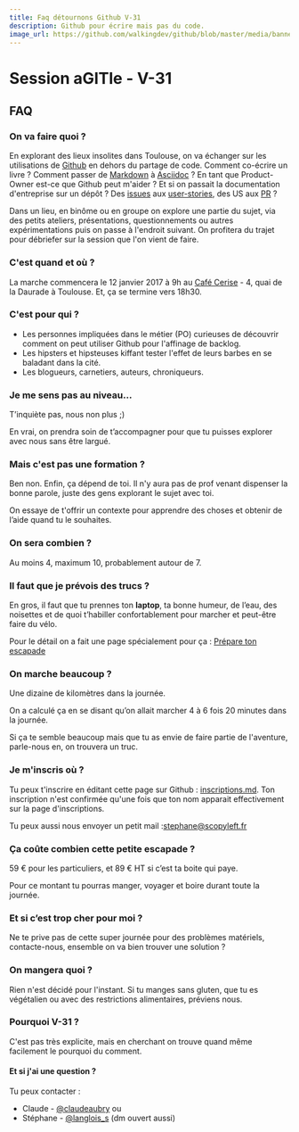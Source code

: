 ```yaml
---
title: Faq détournons Github V-31
description: Github pour écrire mais pas du code.
image_url: https://github.com/walkingdev/github/blob/master/media/banner-morse.png?raw=true
---
```


# Session aGITle - V-31

## FAQ

### On va faire quoi ?

En explorant des lieux insolites dans Toulouse, on va échanger sur les utilisations de [Github](https://github.com) en dehors du partage de code. Comment co-écrire un livre ? Comment passer de [Markdown](https://guides.github.com/features/mastering-markdown) à [Asciidoc](http://asciidoctor.org) ? En tant que Product-Owner est-ce que Github peut m'aider ? Et si on passait la documentation d'entreprise sur un dépôt ? Des [issues](https://guides.github.com/features/issues) aux [user-stories](http://www.aubryconseil.com/post/La-vie-d-une-story), des US aux [PR](https://help.github.com/articles/about-pull-requests) ?

Dans un lieu, en binôme ou en groupe on explore une partie du sujet, via des petits ateliers, présentations, questionnements ou autres expérimentations puis on passe à l'endroit suivant.
On profitera du trajet pour débriefer sur la session que l'on vient de faire.

### C'est quand et où ?

La marche commencera le 12 janvier 2017 à 9h au [Café Cerise](http://www.lecafecerise.fr) - 4, quai de la Daurade à Toulouse. 
Et, ça se termine vers 18h30.

### C'est pour qui ?

- Les personnes impliquées dans le métier (PO) curieuses de découvrir comment on peut utiliser Github pour l'affinage de backlog.
- Les hipsters et hipsteuses kiffant tester l'effet de leurs barbes en se baladant dans la cité.
- Les blogueurs, carnetiers, auteurs, chroniqueurs. 

### Je me sens pas au niveau…

T’inquiète pas, nous non plus ;)

En vrai, on prendra soin de t’accompagner pour que tu puisses explorer avec nous sans être largué.

### Mais c'est pas une formation ?

Ben non. Enfin, ça dépend de toi.  Il n'y aura pas de prof venant dispenser la bonne parole, juste des gens explorant le sujet avec toi.

On essaye de t'offrir un contexte pour apprendre des choses et obtenir de l’aide quand tu le souhaites.

### On sera combien ?

Au moins 4, maximum 10, probablement autour de 7. 

### Il faut que je prévois des trucs ?

En gros, il faut que tu prennes ton **laptop**, ta bonne humeur, de l’eau, des noisettes et de quoi t’habiller confortablement pour marcher et peut-être faire du vélo.

Pour le détail on a fait une page spécialement pour ça : [Prépare ton escapade](http://walkingdev.fr/#walkingdev/github/blob/master/v31/prepare-ton-escapade.md)

### On marche beaucoup ?

Une dizaine de kilomètres dans la journée.

On a calculé ça en se disant qu’on allait marcher 4 à 6 fois 20 minutes dans la journée.

Si ça te semble beaucoup mais que tu as envie de faire partie de l'aventure, parle-nous en, on trouvera un truc.

### Je m'inscris où ?

Tu peux t'inscrire en éditant cette page sur Github : [inscriptions.md](https://github.com/walkingdev/github/edit/master/v31/inscriptions.md). Ton inscription n'est confirmée qu'une fois que ton nom apparait effectivement sur la page d'inscriptions.

Tu peux aussi nous envoyer un petit mail :[stephane@scopyleft.fr](mailto:stephane@scopyleft.fr)

### Ça coûte combien cette petite escapade ?

59 € pour les particuliers, et 89 € HT si c’est ta boite qui paye.  

Pour ce montant tu pourras manger, voyager et boire durant toute la journée.


### Et si c’est trop cher pour moi ?

Ne te prive pas de cette super journée pour des problèmes matériels, contacte-nous, ensemble on va bien trouver une solution ?

### On mangera quoi ?

Rien n'est décidé pour l'instant. Si tu manges sans gluten, que tu es végétalien ou avec des restrictions alimentaires, préviens nous.

### Pourquoi V-31 ?

C'est pas très explicite, mais en cherchant on trouve quand même facilement le pourquoi du comment.

#### Et si j'ai une question ?

Tu peux contacter :
- Claude - [@claudeaubry](http://twitter.com/claudeaubry)
ou
- Stéphane - [@langlois_s](http://twitter.com/langlois_s) (dm ouvert aussi) 
